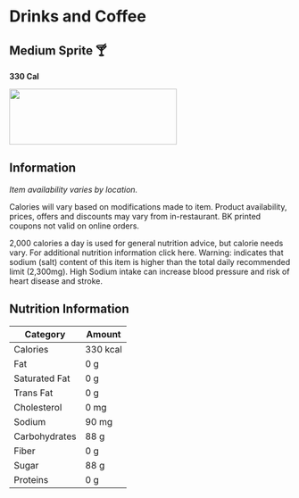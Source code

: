 # Drinks and Coffee
## Medium Sprite 🍸
**330 Cal**

<img src="https://cdn.sanity.io/images/czqk28jt/prod_bk_us/c3cbb54bc67b9b98523f9b335f927831fe28f47b-1333x1333.png?w=750&q=40&fit=max&auto=format" width="300" height="100">

## Information

*Item availability varies by location.*

Calories will vary based on modifications made to item. Product availability, prices, offers and discounts may vary from in-restaurant. BK printed coupons not valid on online orders.

2,000 calories a day is used for general nutrition advice, but calorie needs vary. For additional nutrition information click here.
Warning:  indicates that sodium (salt) content of this item is higher than the total daily recommended limit (2,300mg). High Sodium intake can increase blood pressure and risk of heart disease and stroke.

## Nutrition Information

| Category        | Amount      |
| ----------------| ----------- |
| Calories        | 330 kcal    |
| Fat             | 0 g         |
| Saturated Fat   | 0 g         |
| Trans Fat       | 0 g         |
| Cholesterol     | 0 mg        |
| Sodium          | 90 mg       |
| Carbohydrates   | 88 g        |
| Fiber           | 0 g         |
| Sugar           | 88 g        |
| Proteins        | 0 g         |
